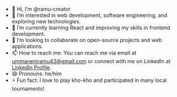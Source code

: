 - 👋 Hi, I’m @ramu-creator
- 👀 I’m interested in web development, software engineering, and exploring new technologies.
- 🌱 I’m currently learning React and improving my skills in frontend development.
- 💞️ I’m looking to collaborate on open-source projects and web applications.
- 📫 How to reach me: You can reach me via email at ummaneniramu43@gmail.com or connect with me on LinkedIn at [LinkedIn Profile](https://www.linkedin.com/in/ramuummaneni/).
- 😄 Pronouns: he/him
- ⚡ Fun fact: I love to play kho-kho and participated in many local tournaments!

<!---
ramu-creator/ramu-creator is a ✨ special ✨ repository because its `README.md` (this file) appears on your GitHub profile.
You can click the Preview link to take a look at your changes.
--->
